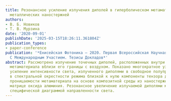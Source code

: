 ```yaml
---
title: Резонансное усиление излучения диполей в гиперболическом метаматериале на основе
  металлических наностержней
authors:
- В. Б. Новиков
- Т. В. Мурзина
date: '2020-09-01'
publishDate: '2025-03-15T18:26:11.361804Z'
publication_types:
- paper-conference
publication: '*Енисейская Фотоника – 2020. Первая Всероссийская Научная Конференция
  С Международным Участием. Тезисы Докладов*'
abstract: Рассмотрено излучение точечных диполей, расположенных внутри гиперболического
  метаматериала вблизи его границы с воздухом. Показано многократное узкополосное
  усиление интенсивности света, излученного диполями в свободное полупространство,
  в спектральной окрестности режима близкой к нулю компоненты тензора диэлектрической
  проницаемости метаматериала на основе композитной среды из наностержней золота в
  матрице оксида алюминия. Резонансное увеличение излучаемой диполями мощности сопровождается
  специфической диаграммой направленности света.
---
```

